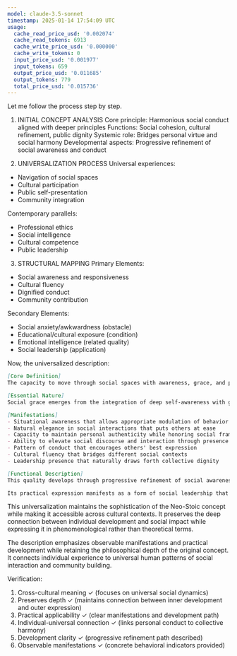 ```yaml
---
model: claude-3.5-sonnet
timestamp: 2025-01-14 17:54:09 UTC
usage:
  cache_read_price_usd: '0.002074'
  cache_read_tokens: 6913
  cache_write_price_usd: '0.000000'
  cache_write_tokens: 0
  input_price_usd: '0.001977'
  input_tokens: 659
  output_price_usd: '0.011685'
  output_tokens: 779
  total_price_usd: '0.015736'
---
```


Let me follow the process step by step.

1. INITIAL CONCEPT ANALYSIS
Core principle: Harmonious social conduct aligned with deeper principles
Functions: Social cohesion, cultural refinement, public dignity
Systemic role: Bridges personal virtue and social harmony
Developmental aspects: Progressive refinement of social awareness and conduct

2. UNIVERSALIZATION PROCESS
Universal experiences:
- Navigation of social spaces
- Cultural participation
- Public self-presentation
- Community integration

Contemporary parallels:
- Professional ethics
- Social intelligence
- Cultural competence
- Public leadership

3. STRUCTURAL MAPPING
Primary Elements:
- Social awareness and responsiveness
- Cultural fluency
- Dignified conduct
- Community contribution

Secondary Elements:
- Social anxiety/awkwardness (obstacle)
- Educational/cultural exposure (condition)
- Emotional intelligence (related quality)
- Social leadership (application)

Now, the universalized description:

```markdown
[Core Definition]
The capacity to move through social spaces with awareness, grace, and positive impact, manifesting inner development through outer conduct that elevates both individual and collective dignity while fostering harmonious community participation.

[Essential Nature]
Social grace emerges from the integration of deep self-awareness with genuine concern for collective harmony. It represents the embodied wisdom of understanding how personal conduct affects social fabric, combining careful attention to context with authentic expression of character. This quality manifests as a natural elegance in navigating social complexity, neither artificial nor forced, but flowing from developed social consciousness and genuine respect for human dignity.

[Manifestations]
- Situational awareness that allows appropriate modulation of behavior across contexts
- Natural elegance in social interactions that puts others at ease
- Capacity to maintain personal authenticity while honoring social frameworks
- Ability to elevate social discourse and interaction through presence
- Pattern of conduct that encourages others' best expression
- Cultural fluency that bridges different social contexts
- Leadership presence that naturally draws forth collective dignity

[Functional Description]
This quality develops through progressive refinement of social awareness combined with deepening self-knowledge. It begins with conscious attention to social impact and evolves into intuitive understanding of how to contribute to collective harmony. The development process involves both internal cultivation of awareness and external practice in varied social contexts, gradually integrating into natural, unforced expression.

Its practical expression manifests as a form of social leadership that naturally elevates the quality of collective interaction. Rather than mere politeness or etiquette, it represents the embodied wisdom of how to foster genuine human connection while maintaining appropriate boundaries and respecting social structures. This creates spaces where both individual authenticity and collective harmony can flourish.
```

This universalization maintains the sophistication of the Neo-Stoic concept while making it accessible across cultural contexts. It preserves the deep connection between individual development and social impact while expressing it in phenomenological rather than theoretical terms.

The description emphasizes observable manifestations and practical development while retaining the philosophical depth of the original concept. It connects individual experience to universal human patterns of social interaction and community building.

Verification:
1. Cross-cultural meaning ✓ (focuses on universal social dynamics)
2. Preserves depth ✓ (maintains connection between inner development and outer expression)
3. Practical applicability ✓ (clear manifestations and development path)
4. Individual-universal connection ✓ (links personal conduct to collective harmony)
5. Development clarity ✓ (progressive refinement path described)
6. Observable manifestations ✓ (concrete behavioral indicators provided)